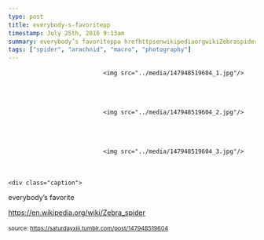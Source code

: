 ```yaml
---
type: post
title: everybody-s-favoritepp
timestamp: July 25th, 2016 9:13am
summary: everybody’s favoriteppa hrefhttpsenwikipediaorgwikiZebraspider targetblankhttpsenwikipediaorgwikiZebraspiderabrp
tags: ["spider", "arachnid", "macro", "photography"]
---
```



                               <img src="../media/147948519604_1.jpg"/>
                           

                                                                                                                           

                               <img src="../media/147948519604_2.jpg"/>
                           

                                                                                                                           

                               <img src="../media/147948519604_3.jpg"/>
                           

                                                                                                                      <div class="caption">
everybody’s favorite

<a href="https://en.wikipedia.org/wiki/Zebra_spider" target="_blank">https://en.wikipedia.org/wiki/Zebra_spider</a><br/>
 
                                    
                
                
                
                
                                
<small>source: https://saturdayxiii.tumblr.com/post/147948519604</small>